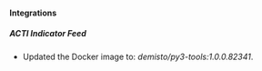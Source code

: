 #### Integrations
##### ACTI Indicator Feed
- Updated the Docker image to: *demisto/py3-tools:1.0.0.82341*.
